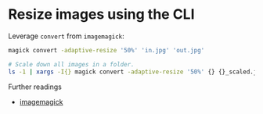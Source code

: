 # Resize images using the CLI

Leverage `convert` from `imagemagick`:

```sh
magick convert -adaptive-resize '50%' 'in.jpg' 'out.jpg'

# Scale down all images in a folder.
ls -1 | xargs -I{} magick convert -adaptive-resize '50%' {} {}_scaled.jpg
```

Further readings

- [imagemagick]

[imagemagick]: imagemagick.md
